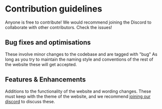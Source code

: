 # Contribution guidelines
Anyone is free to contribute! We would recommend joining the Discord to collaborate with other contributors. Check the issues!

## Bug fixes and optimisations
These involve minor changes to the codebase and are tagged with "bug"
As long as you try to maintain the naming style and conventions of the rest of the website these will get accepted.

## Features & Enhancements
Additions to the functionality of the website and wording changes. These must keep with the theme of the website, and we recommend [joining our discord](https://docs.google.com/forms/d/e/1FAIpQLSc-U5Mp3PD_iYifAFs4Oo7MsYrkbx3tLf1TEGgQL3LoISGv_Q/viewform?usp=sf_link) to discuss these.
